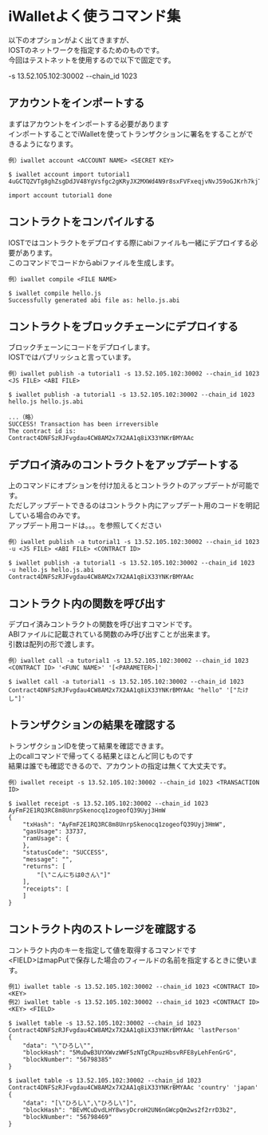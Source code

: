 # iWalletよく使うコマンド集

以下のオプションがよく出てきますが、
</br>
IOSTのネットワークを指定するためのものです。
</br>
今回はテストネットを使用するので以下で固定です。

-s 13.52.105.102:30002
--chain_id 1023

## アカウントをインポートする

まずはアカウントをインポートする必要があります
</br>
インポートすることでiWalletを使ってトランザクションに署名をすることができるようになります。

```command
例）iwallet account <ACCOUNT NAME> <SECRET KEY>

$ iwallet account import tutorial1 4uGCTQZVTg8ghZsgDdJV48YgVsfgc2gKRyJX2MXWd4N9r8sxFVFxeqjvNvJ59oGJKrh7kjTJ99xQppqZniFNbkgJ

import account tutorial1 done
```

## コントラクトをコンパイルする

IOSTではコントラクトをデプロイする際にabiファイルも一緒にデプロイする必要があります。
</br>
このコマンドでコードからabiファイルを生成します。

```command
例）iwallet compile <FILE NAME>

$ iwallet compile hello.js
Successfully generated abi file as: hello.js.abi
```

## コントラクトをブロックチェーンにデプロイする

ブロックチェーンにコードをデプロイします。
</br>
IOSTではパブリッシュと言っています。

```command
例）iwallet publish -a tutorial1 -s 13.52.105.102:30002 --chain_id 1023 <JS FILE> <ABI FILE>

$ iwallet publish -a tutorial1 -s 13.52.105.102:30002 --chain_id 1023 hello.js hello.js.abi

...（略）
SUCCESS! Transaction has been irreversible
The contract id is: Contract4DNFSzRJFvgdau4CW8AM2x7X2AA1q8iX33YNKrBMYAAc

```

## デプロイ済みのコントラクトをアップデートする

上のコマンドにオプションを付け加えるとコントラクトのアップデートが可能です。
</br>
ただしアップデートできるのはコントラクト内にアップデート用のコードを明記している場合のみです。
</br>
アップデート用コードは。。。を参照してください

```command
例）iwallet publish -a tutorial1 -s 13.52.105.102:30002 --chain_id 1023 -u <JS FILE> <ABI FILE> <CONTRACT ID>

$ iwallet publish -a tutorial1 -s 13.52.105.102:30002 --chain_id 1023 -u hello.js hello.js.abi Contract4DNFSzRJFvgdau4CW8AM2x7X2AA1q8iX33YNKrBMYAAc

```

## コントラクト内の関数を呼び出す

デプロイ済みコントラクトの関数を呼び出すコマンドです。
</br>
ABIファイルに記載されている関数のみ呼び出すことが出来ます。
</br>
引数は配列の形で渡します。

```command
例）iwallet call -a tutorial1 -s 13.52.105.102:30002 --chain_id 1023 <CONTRACT ID> '<FUNC NAME>' '[<PARAMETER>]'

$ iwallet call -a tutorial1 -s 13.52.105.102:30002 --chain_id 1023 Contract4DNFSzRJFvgdau4CW8AM2x7X2AA1q8iX33YNKrBMYAAc "hello" '["たけし"]'
```

## トランザクションの結果を確認する

トランザクションIDを使って結果を確認できます。
</br>
上のcallコマンドで帰ってくる結果とほとんど同じものです
</br>
結果は誰でも確認できるので、アカウントの指定は無くて大丈夫です。

```command
例）iwallet receipt -s 13.52.105.102:30002 --chain_id 1023 <TRANSACTION ID>

$ iwallet receipt -s 13.52.105.102:30002 --chain_id 1023 AyFmF2E1RQ3RC8m8UnrpSkenocq1zogeofQ39Uyj3HmW
{
    "txHash": "AyFmF2E1RQ3RC8m8UnrpSkenocq1zogeofQ39Uyj3HmW",
    "gasUsage": 33737,
    "ramUsage": {
    },
    "statusCode": "SUCCESS",
    "message": "",
    "returns": [
        "[\"こんにちは0さん\"]"
    ],
    "receipts": [
    ]
}
```

## コントラクト内のストレージを確認する

コントラクト内のキーを指定して値を取得するコマンドです
</br>
\<FIELD>はmapPutで保存した場合のフィールドの名前を指定するときに使います。

```command
例1）iwallet table -s 13.52.105.102:30002 --chain_id 1023 <CONTRACT ID> <KEY>
例2）iwallet table -s 13.52.105.102:30002 --chain_id 1023 <CONTRACT ID> <KEY> <FIELD>

$ iwallet table -s 13.52.105.102:30002 --chain_id 1023 Contract4DNFSzRJFvgdau4CW8AM2x7X2AA1q8iX33YNKrBMYAAc 'lastPerson'
{
    "data": "\"ひろし\"",
    "blockHash": "5MuDwB3UYXWvzWWF5zNTgCRpuzHbsvRFE8yLehFenGrG",
    "blockNumber": "56798385"
}

$ iwallet table -s 13.52.105.102:30002 --chain_id 1023 Contract4DNFSzRJFvgdau4CW8AM2x7X2AA1q8iX33YNKrBMYAAc 'country' 'japan'
{
    "data": "[\"ひろし\",\"ひろし\"]",
    "blockHash": "BEvMCuDvdLHY8wsyDcroH2UN6nGWcpQm2ws2f2rrD3b2",
    "blockNumber": "56798469"
}
```
